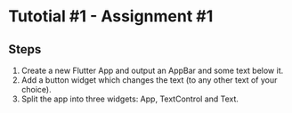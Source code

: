 # Tutotial #1 - Assignment #1

## Steps
1) Create a new Flutter App and output an AppBar and some text below it.
2) Add a button widget which changes the text (to any other text of your choice).
3) Split the app into three widgets: App, TextControl and Text.



